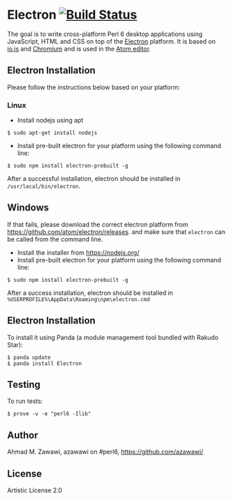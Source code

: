 # Electron [![Build Status](https://travis-ci.org/azawawi/perl6-electron.svg?branch=master)](https://travis-ci.org/azawawi/perl6-electron)

The goal is to write cross-platform Perl 6 desktop applications using
JavaScript, HTML and CSS on top of the [Electron](https://github.com/atom/electron) platform. It is based on [io.js](http://iojs.org) and [Chromium](http://www.chromium.org) and is used in
 the [Atom editor](https://github.com/atom/atom).

## Electron Installation

Please follow the instructions below based on your platform:

### Linux

- Install nodejs using apt
```
$ sudo apt-get install nodejs
```
- Install pre-built electron for your platform using the following command
  line:
```
$ sudo npm install electron-prebuilt -g
```

After a successful installation, electron should be installed in
``/usr/local/bin/electron``.

## Windows

If that fails, please download the correct electron platform from
https://github.com/atom/electron/releases. and make sure that ```electron```
can be called from the command line.

- Install the installer from https://nodejs.org/
- Install pre-built electron for your platform using the following command
  line:
```
$ sudo npm install electron-prebuilt -g
```


After a success installation, electron should be installed in
``%USERPROFILE%\AppData\Roaming\npm\electron.cmd``

## Electron Installation

To install it using Panda (a module management tool bundled with Rakudo Star):

```
$ panda update
$ panda install Electron
```

## Testing

To run tests:

```
$ prove -v -e "perl6 -Ilib"
```

## Author

Ahmad M. Zawawi, azawawi on #perl6, https://github.com/azawawi/

## License

Artistic License 2.0
